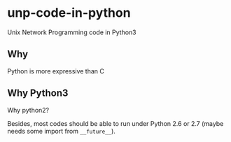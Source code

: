 unp-code-in-python
==================

Unix Network Programming code in Python3

## Why

Python is more expressive than C

## Why Python3

Why python2?

Besides, most codes should be able to run under Python 2.6 or 2.7 (maybe needs some import from `__future__`).
